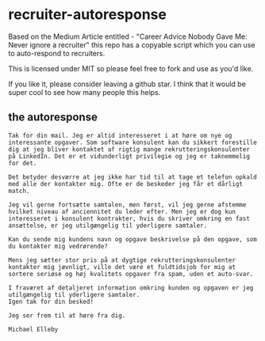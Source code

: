 # recruiter-autoresponse
Based on the Medium Article entitled - "Career Advice Nobody Gave Me: Never ignore a recruiter" this repo has a copyable script which you can use to auto-respond to recruiters.

This is licensed under MIT so please feel free to fork and use as you'd like. 

If you like it, please consider leaving a github star.  I think that it would be super cool to see how many people this helps.

## the autoresponse

```
Tak for din mail. Jeg er altid interesseret i at høre om nye og interessante opgaver. Som software konsulent kan du sikkert forestille dig at jeg bliver kontaktet af rigtig mange rekrutteringskonsulenter på LinkedIn. Det er et vidunderligt privilegie og jeg er taknemmelig for det.

Det betyder desværre at jeg ikke har tid til at tage et telefon opkald med alle der kontakter mig. Ofte er de beskeder jeg får et dårligt match.

Jeg vil gerne fortsætte samtalen, men først, vil jeg gerne afstemme hvilket niveau af anciennitet du leder efter. Men jeg er dog kun interesseret i konsulent kontrakter, hvis du skriver omkring en fast ansættelse, er jeg utilgængelig til yderligere samtaler.

Kan du sende mig kundens navn og opgave beskrivelse på den opgave, som du kontakter mig vedrørende?

Mens jeg sætter stor pris på at dygtige rekrutteringskonsulenter kontakter mig jævnligt, ville det være et fuldtidsjob for mig at sortere seriøse og høj kvalitets opgaver fra spam, uden et auto-svar.

I fraværet af detaljeret information omkring kunden og opgaven er jeg utilgængelig til yderligere samtaler.
Igen tak for din besked!
 
Jeg ser frem til at høre fra dig.

Michael Elleby
```
